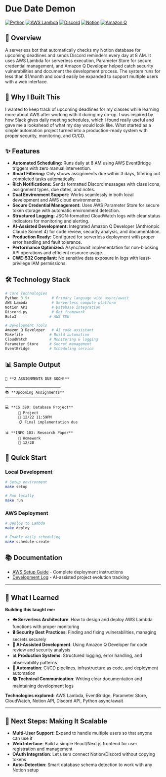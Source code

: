 # Due Date Demon

[![Python](https://img.shields.io/badge/Python-3.9+-blue.svg)](https://python.org)
[![AWS Lambda](https://img.shields.io/badge/AWS-Lambda-orange.svg)](https://aws.amazon.com/lambda/)
[![Discord](https://img.shields.io/badge/Discord-API-7289da.svg)](https://discord.com/developers/docs)
[![Notion](https://img.shields.io/badge/Notion-API-000000.svg)](https://developers.notion.com/)
[![Amazon Q](https://img.shields.io/badge/Amazon_Q-Developer-FF9900.svg)](https://aws.amazon.com/q/)

## 🌟 Overview

A serverless bot that automatically checks my Notion database for upcoming deadlines and sends Discord reminders every day at 8 AM. It uses AWS Lambda for serverless execution, Parameter Store for secure credential management, and Amazon Q Developer helped catch security vulnerabilities and document the development process. The system runs for less than $1/month and could easily be expanded to support multiple users with a web interface.

## 🤔 Why I Built This

I wanted to keep track of upcoming deadlines for my classes while learning more about AWS after working with it during my co-op. I was inspired by how Slack gives daily meeting schedules, which I found really useful and gave me a lookahead of what my day would look like. What started as a simple automation project turned into a production-ready system with proper security, monitoring, and CI/CD.

## ✨ Features

- **Automated Scheduling:** Runs daily at 8 AM using AWS EventBridge triggers with zero manual intervention.
- **Smart Filtering:** Only shows assignments due within 3 days, filtering out completed tasks automatically.
- **Rich Notifications:** Sends formatted Discord messages with class icons, assignment types, due dates, and notes.
- **Dual Environment Support:** Works seamlessly in both local development and AWS cloud environments.
- **Secure Credential Management:** Uses AWS Parameter Store for secure token storage with automatic environment detection.
- **Structured Logging:** JSON-formatted CloudWatch logs with clear status indicators for monitoring and alerting.
- **AI-Assisted Development:** Integrated Amazon Q Developer (Anthronpic Claude Sonnet 4) for code review, security analysis, and documentation.
- **Production Ready:** Configured for serverless deployment with proper error handling and fault tolerance.
- **Performance Optimized:** Async/await implementation for non-blocking API operations and efficient resource usage.
- **CWE-532 Compliant:** No sensitive data exposure in logs with least-privilege IAM permissions.



## 🛠️ Technology Stack

```python
# Core Technologies
Python 3.9+          # Primary language with async/await
AWS Lambda           # Serverless compute platform
Notion API           # Database integration
Discord.py           # Bot framework 
Boto3               # AWS SDK

# Development Tools
Amazon Q Developer   # AI code assistant
Makefile            # Build automation
CloudWatch          # Monitoring & logging
Parameter Store     # Secret management
EventBridge         # Scheduling service
```

## 📊 Sample Output

```
🚨 **2 ASSIGNMENTS DUE SOON!**

─────────────────────────
📚 **Upcoming Assignments**
─────────────────────────

💻 **CS 380: Database Project**
      📐 Project
      📅 12/22 11:59PM
      📋 Final implementation due

📊 **INFO 103: Research Paper**
      📝 Homework
      📅 12/20
```

## 🔧 Quick Start

### Local Development
```bash
# Setup environment
make setup

# Run locally
make run
```

### AWS Deployment
```bash
# Deploy to Lambda
make deploy

# Enable daily scheduling
make schedule-create
```

## 📚 Documentation

- [AWS Setup Guide](md_notes_files/AWS_SETUP.md) - Complete deployment instructions
- [Development Log](md_notes_files/documentation.md) - AI-assisted project evolution tracking

---

## 🎯 What I Learned

**Building this taught me:**
- **☁️ Serverless Architecture**: How to design and deploy AWS Lambda functions with proper monitoring
- **🔒 Security Best Practices**: Finding and fixing vulnerabilities, managing secrets securely
- **🤖 AI-Assisted Development**: Using Amazon Q Developer for code review and security analysis
- **📊 Production Systems**: Structured logging, error handling, and observability patterns
- **🚀 Automation**: CI/CD pipelines, infrastructure as code, and deployment automation
- **📚 Technical Communication**: Writing clear documentation and maintaining development logs

**Technologies explored:** AWS Lambda, EventBridge, Parameter Store, CloudWatch, Notion API, Discord API, Python async/await

---

## 🚀 Next Steps: Making It Scalable

- **Multi-User Support**: Expand to handle multiple users so that anyone can use it
- **Web Interface**: Build a simple React/Next.js frontend for user registration and management
- **OAuth Integration**: Let users connect Notion/Discord without copying tokens
- **Auto-Detection**: Smart database schema detection to work with any Notion setup
